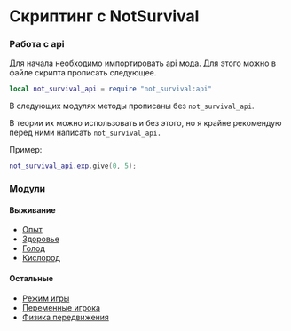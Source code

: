 # Скриптинг с NotSurvival

### Работа с **api**

Для начала необходимо импортировать api мода.
Для этого можно в файле скрипта прописать следующее.

```lua
local not_survival_api = require "not_survival:api"
```

В следующих модулях методы прописаны без `not_survival_api`.

В теории их можно использовать и без этого, но я крайне рекомендую перед ними написать `not_survival_api.`

Пример:
```lua
not_survival_api.exp.give(0, 5);
```

### Модули

#### Выживание

- [Опыт](experience.md)
- [Здоровье](health.md)
- [Голод](hunger.md)
- [Кислород](oxygen.md)

#### Остальные

- [Режим игры](gamemode.md)
- [Переменные игрока](variables.md)
- [Физика передвижения](movement.md)
